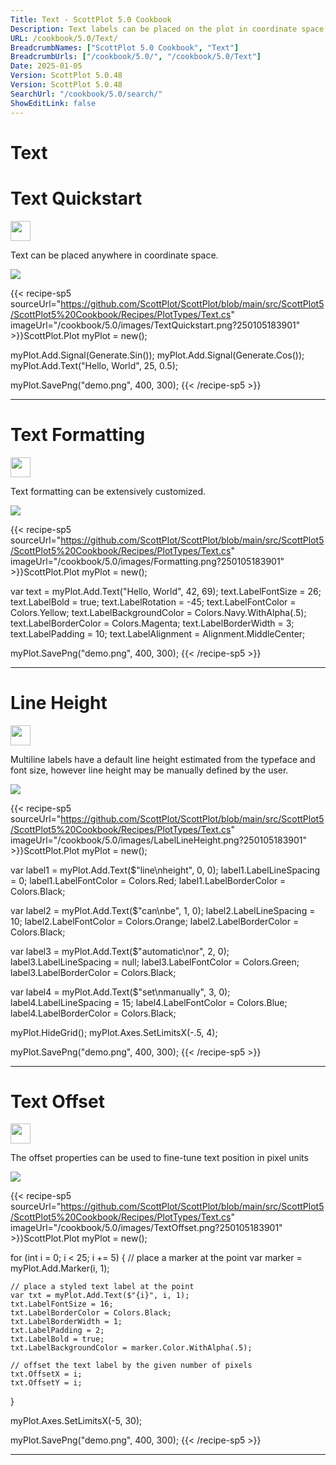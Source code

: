 ```yaml
---
Title: Text - ScottPlot 5.0 Cookbook
Description: Text labels can be placed on the plot in coordinate space
URL: /cookbook/5.0/Text/
BreadcrumbNames: ["ScottPlot 5.0 Cookbook", "Text"]
BreadcrumbUrls: ["/cookbook/5.0/", "/cookbook/5.0/Text"]
Date: 2025-01-05
Version: ScottPlot 5.0.48
Version: ScottPlot 5.0.48
SearchUrl: "/cookbook/5.0/search/"
ShowEditLink: false
---
```


<h1>Text</h1>


<div class='d-flex align-items-center mt-5'>
<h1 class='me-2 text-dark my-0 border-0'>Text Quickstart</h1>
<a href='/cookbook/5.0/Text/TextQuickstart' target='_blank'>
<img src='/images/icons/new-window.svg' style='height: 2rem;' class='new-window-icon'>
</a>
</div>

Text can be placed anywhere in coordinate space.

[![](/cookbook/5.0/images/TextQuickstart.png?250105183901)](/cookbook/5.0/images/TextQuickstart.png?250105183901)

{{< recipe-sp5 sourceUrl="https://github.com/ScottPlot/ScottPlot/blob/main/src/ScottPlot5/ScottPlot5%20Cookbook/Recipes/PlotTypes/Text.cs" imageUrl="/cookbook/5.0/images/TextQuickstart.png?250105183901" >}}ScottPlot.Plot myPlot = new();

myPlot.Add.Signal(Generate.Sin());
myPlot.Add.Signal(Generate.Cos());
myPlot.Add.Text("Hello, World", 25, 0.5);

myPlot.SavePng("demo.png", 400, 300);
{{< /recipe-sp5 >}}

<hr class='my-5 invisible'>



<div class='d-flex align-items-center mt-5'>
<h1 class='me-2 text-dark my-0 border-0'>Text Formatting</h1>
<a href='/cookbook/5.0/Text/Formatting' target='_blank'>
<img src='/images/icons/new-window.svg' style='height: 2rem;' class='new-window-icon'>
</a>
</div>

Text formatting can be extensively customized.

[![](/cookbook/5.0/images/Formatting.png?250105183901)](/cookbook/5.0/images/Formatting.png?250105183901)

{{< recipe-sp5 sourceUrl="https://github.com/ScottPlot/ScottPlot/blob/main/src/ScottPlot5/ScottPlot5%20Cookbook/Recipes/PlotTypes/Text.cs" imageUrl="/cookbook/5.0/images/Formatting.png?250105183901" >}}ScottPlot.Plot myPlot = new();

var text = myPlot.Add.Text("Hello, World", 42, 69);
text.LabelFontSize = 26;
text.LabelBold = true;
text.LabelRotation = -45;
text.LabelFontColor = Colors.Yellow;
text.LabelBackgroundColor = Colors.Navy.WithAlpha(.5);
text.LabelBorderColor = Colors.Magenta;
text.LabelBorderWidth = 3;
text.LabelPadding = 10;
text.LabelAlignment = Alignment.MiddleCenter;

myPlot.SavePng("demo.png", 400, 300);
{{< /recipe-sp5 >}}

<hr class='my-5 invisible'>



<div class='d-flex align-items-center mt-5'>
<h1 class='me-2 text-dark my-0 border-0'>Line Height</h1>
<a href='/cookbook/5.0/Text/LabelLineHeight' target='_blank'>
<img src='/images/icons/new-window.svg' style='height: 2rem;' class='new-window-icon'>
</a>
</div>

Multiline labels have a default line height estimated from the typeface and font size, however line height may be manually defined by the user.

[![](/cookbook/5.0/images/LabelLineHeight.png?250105183901)](/cookbook/5.0/images/LabelLineHeight.png?250105183901)

{{< recipe-sp5 sourceUrl="https://github.com/ScottPlot/ScottPlot/blob/main/src/ScottPlot5/ScottPlot5%20Cookbook/Recipes/PlotTypes/Text.cs" imageUrl="/cookbook/5.0/images/LabelLineHeight.png?250105183901" >}}ScottPlot.Plot myPlot = new();

var label1 = myPlot.Add.Text($"line\nheight", 0, 0);
label1.LabelLineSpacing = 0;
label1.LabelFontColor = Colors.Red;
label1.LabelBorderColor = Colors.Black;

var label2 = myPlot.Add.Text($"can\nbe", 1, 0);
label2.LabelLineSpacing = 10;
label2.LabelFontColor = Colors.Orange;
label2.LabelBorderColor = Colors.Black;

var label3 = myPlot.Add.Text($"automatic\nor", 2, 0);
label3.LabelLineSpacing = null;
label3.LabelFontColor = Colors.Green;
label3.LabelBorderColor = Colors.Black;

var label4 = myPlot.Add.Text($"set\nmanually", 3, 0);
label4.LabelLineSpacing = 15;
label4.LabelFontColor = Colors.Blue;
label4.LabelBorderColor = Colors.Black;

myPlot.HideGrid();
myPlot.Axes.SetLimitsX(-.5, 4);

myPlot.SavePng("demo.png", 400, 300);
{{< /recipe-sp5 >}}

<hr class='my-5 invisible'>



<div class='d-flex align-items-center mt-5'>
<h1 class='me-2 text-dark my-0 border-0'>Text Offset</h1>
<a href='/cookbook/5.0/Text/TextOffset' target='_blank'>
<img src='/images/icons/new-window.svg' style='height: 2rem;' class='new-window-icon'>
</a>
</div>

The offset properties can be used to fine-tune text position in pixel units

[![](/cookbook/5.0/images/TextOffset.png?250105183901)](/cookbook/5.0/images/TextOffset.png?250105183901)

{{< recipe-sp5 sourceUrl="https://github.com/ScottPlot/ScottPlot/blob/main/src/ScottPlot5/ScottPlot5%20Cookbook/Recipes/PlotTypes/Text.cs" imageUrl="/cookbook/5.0/images/TextOffset.png?250105183901" >}}ScottPlot.Plot myPlot = new();

for (int i = 0; i &lt; 25; i += 5)
{
    // place a marker at the point
    var marker = myPlot.Add.Marker(i, 1);

    // place a styled text label at the point
    var txt = myPlot.Add.Text($"{i}", i, 1);
    txt.LabelFontSize = 16;
    txt.LabelBorderColor = Colors.Black;
    txt.LabelBorderWidth = 1;
    txt.LabelPadding = 2;
    txt.LabelBold = true;
    txt.LabelBackgroundColor = marker.Color.WithAlpha(.5);

    // offset the text label by the given number of pixels
    txt.OffsetX = i;
    txt.OffsetY = i;
}

myPlot.Axes.SetLimitsX(-5, 30);

myPlot.SavePng("demo.png", 400, 300);
{{< /recipe-sp5 >}}

<hr class='my-5 invisible'>


